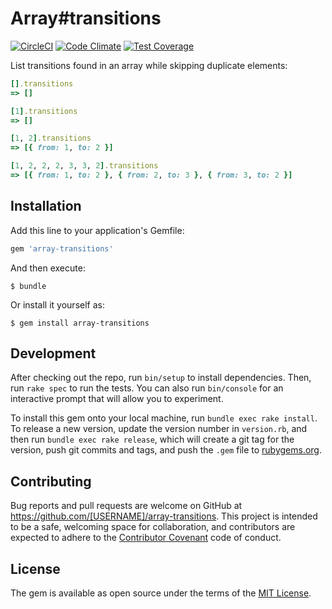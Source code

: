 # Array#transitions

[![CircleCI](https://circleci.com/gh/KevinBongart/array-transitions.svg?style=shield)](https://circleci.com/gh/KevinBongart/array-transitions)
[![Code Climate](https://codeclimate.com/github/KevinBongart/array-transitions/badges/gpa.svg)](https://codeclimate.com/github/KevinBongart/array-transitions)
[![Test Coverage](https://codeclimate.com/github/KevinBongart/array-transitions/badges/coverage.svg)](https://codeclimate.com/github/KevinBongart/array-transitions/coverage)

List transitions found in an array while skipping duplicate elements:

```ruby
[].transitions
=> []

[1].transitions
=> []

[1, 2].transitions
=> [{ from: 1, to: 2 }]

[1, 2, 2, 2, 3, 3, 2].transitions
=> [{ from: 1, to: 2 }, { from: 2, to: 3 }, { from: 3, to: 2 }]
```

## Installation

Add this line to your application's Gemfile:

```ruby
gem 'array-transitions'
```

And then execute:

    $ bundle

Or install it yourself as:

    $ gem install array-transitions

## Development

After checking out the repo, run `bin/setup` to install dependencies. Then, run `rake spec` to run the tests. You can also run `bin/console` for an interactive prompt that will allow you to experiment.

To install this gem onto your local machine, run `bundle exec rake install`. To release a new version, update the version number in `version.rb`, and then run `bundle exec rake release`, which will create a git tag for the version, push git commits and tags, and push the `.gem` file to [rubygems.org](https://rubygems.org).

## Contributing

Bug reports and pull requests are welcome on GitHub at https://github.com/[USERNAME]/array-transitions. This project is intended to be a safe, welcoming space for collaboration, and contributors are expected to adhere to the [Contributor Covenant](http://contributor-covenant.org) code of conduct.

## License

The gem is available as open source under the terms of the [MIT License](http://opensource.org/licenses/MIT).
